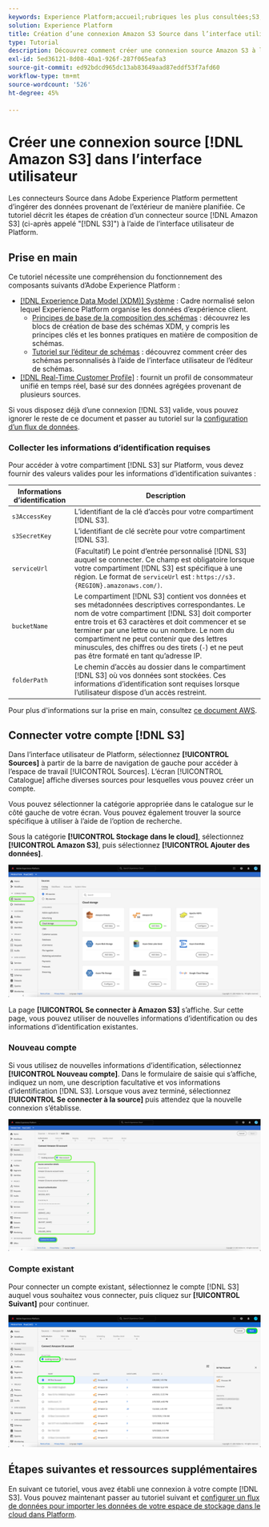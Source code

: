 ```yaml
---
keywords: Experience Platform;accueil;rubriques les plus consultées;S3;se;Amazon S3;amazon s3
solution: Experience Platform
title: Création d’une connexion Amazon S3 Source dans l’interface utilisateur
type: Tutorial
description: Découvrez comment créer une connexion source Amazon S3 à l’aide de l’interface utilisateur de Adobe Experience Platform.
exl-id: 5ed36121-8d08-40a1-926f-287f065eafa3
source-git-commit: ed92bdcd965dc13ab83649aad87eddf53f7afd60
workflow-type: tm+mt
source-wordcount: '526'
ht-degree: 45%

---
```


# Créer une connexion source [!DNL Amazon S3] dans l’interface utilisateur

Les connecteurs Source dans Adobe Experience Platform permettent d’ingérer des données provenant de l’extérieur de manière planifiée. Ce tutoriel décrit les étapes de création d’un connecteur source [!DNL Amazon S3] (ci-après appelé &quot;[!DNL S3]&quot;) à l’aide de l’interface utilisateur de Platform.

## Prise en main

Ce tutoriel nécessite une compréhension du fonctionnement des composants suivants d’Adobe Experience Platform :

- [[!DNL Experience Data Model (XDM)] Système](../../../../../xdm/home.md) : Cadre normalisé selon lequel Experience Platform organise les données d’expérience client. 
   - [Principes de base de la composition des schémas](../../../../../xdm/schema/composition.md) : découvrez les blocs de création de base des schémas XDM, y compris les principes clés et les bonnes pratiques en matière de composition de schémas.
   - [Tutoriel sur l’éditeur de schémas](../../../../../xdm/tutorials/create-schema-ui.md) : découvrez comment créer des schémas personnalisés à l’aide de l’interface utilisateur de l’éditeur de schémas.
- [[!DNL Real-Time Customer Profile]](../../../../../profile/home.md) : fournit un profil de consommateur unifié en temps réel, basé sur des données agrégées provenant de plusieurs sources.

Si vous disposez déjà d’une connexion [!DNL S3] valide, vous pouvez ignorer le reste de ce document et passer au tutoriel sur la [configuration d’un flux de données](../../dataflow/batch/cloud-storage.md).

### Collecter les informations d’identification requises

Pour accéder à votre compartiment [!DNL S3] sur Platform, vous devez fournir des valeurs valides pour les informations d’identification suivantes :

| Informations d’identification | Description |
| ---------- | ----------- |
| `s3AccessKey` | L’identifiant de la clé d’accès pour votre compartiment [!DNL S3]. |
| `s3SecretKey` | L’identifiant de clé secrète pour votre compartiment [!DNL S3]. |
| `serviceUrl` | (Facultatif) Le point d’entrée personnalisé [!DNL S3] auquel se connecter. Ce champ est obligatoire lorsque votre compartiment [!DNL S3] est spécifique à une région. Le format de `serviceUrl` est : `https://s3.{REGION}.amazonaws.com/)`. |
| `bucketName` | Le compartiment [!DNL S3] contient vos données et ses métadonnées descriptives correspondantes. Le nom de votre compartiment [!DNL S3] doit comporter entre trois et 63 caractères et doit commencer et se terminer par une lettre ou un nombre. Le nom du compartiment ne peut contenir que des lettres minuscules, des chiffres ou des tirets (`-`) et ne peut pas être formaté en tant qu’adresse IP. |
| `folderPath` | Le chemin d’accès au dossier dans le compartiment [!DNL S3] où vos données sont stockées. Ces informations d’identification sont requises lorsque l’utilisateur dispose d’un accès restreint. |

Pour plus d&#39;informations sur la prise en main, consultez [ce document AWS](https://aws.amazon.com/blogs/security/wheres-my-secret-access-key/).

## Connecter votre compte [!DNL S3]

Dans l’interface utilisateur de Platform, sélectionnez **[!UICONTROL Sources]** à partir de la barre de navigation de gauche pour accéder à l’espace de travail [!UICONTROL Sources]. L’écran [!UICONTROL Catalogue] affiche diverses sources pour lesquelles vous pouvez créer un compte.

Vous pouvez sélectionner la catégorie appropriée dans le catalogue sur le côté gauche de votre écran. Vous pouvez également trouver la source spécifique à utiliser à l’aide de l’option de recherche.

Sous la catégorie **[!UICONTROL Stockage dans le cloud]**, sélectionnez **[!UICONTROL Amazon S3]**, puis sélectionnez **[!UICONTROL Ajouter des données]**.

![catalogue](../../../../images/tutorials/create/s3/catalog.png)

La page **[!UICONTROL Se connecter à Amazon S3]** s’affiche. Sur cette page, vous pouvez utiliser de nouvelles informations d’identification ou des informations d’identification existantes.

### Nouveau compte

Si vous utilisez de nouvelles informations d’identification, sélectionnez **[!UICONTROL Nouveau compte]**.  Dans le formulaire de saisie qui s’affiche, indiquez un nom, une description facultative et vos informations d’identification [!DNL S3]. Lorsque vous avez terminé, sélectionnez **[!UICONTROL Se connecter à la source]** puis attendez que la nouvelle connexion s’établisse.

![connect](../../../../images/tutorials/create/s3/connect.png)

### Compte existant

Pour connecter un compte existant, sélectionnez le compte [!DNL S3] auquel vous souhaitez vous connecter, puis cliquez sur **[!UICONTROL Suivant]** pour continuer.

![existant](../../../../images/tutorials/create/s3/existing.png)

## Étapes suivantes et ressources supplémentaires

En suivant ce tutoriel, vous avez établi une connexion à votre compte [!DNL S3]. Vous pouvez maintenant passer au tutoriel suivant et [configurer un flux de données pour importer les données de votre espace de stockage dans le cloud dans Platform](../../dataflow/batch/cloud-storage.md).
